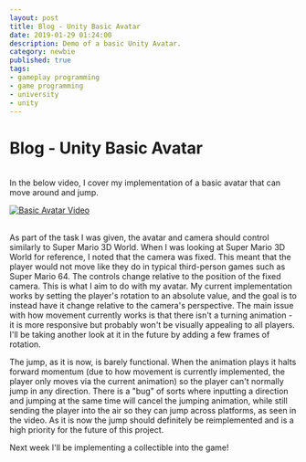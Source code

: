 ```yaml
---
layout: post
title: Blog - Unity Basic Avatar
date: 2019-01-29 01:24:00
description: Demo of a basic Unity Avatar.
category: newbie
published: true
tags: 
- gameplay programming
- game programming
- university
- unity
---
```


<h1> Blog - Unity Basic Avatar </h1>
<br>
In the below video, I cover my implementation of a basic avatar that can move around and jump.

[![Basic Avatar Video](http://img.youtube.com/vi/g5zNsRblmcs/0.jpg)](http://www.youtube.com/watch?v=g5zNsRblmcs "Unity Gameplay Programming - Basic Avatar")

<br>
As part of the task I was given, the avatar and camera should control similarly to Super Mario 3D World.
When I was looking at Super Mario 3D World for reference, I noted that the camera was fixed. This meant that the player would not move
like they do in typical third-person games such as Super Mario 64. The controls change relative to the position of the fixed camera.
This is what I aim to do with my avatar. My current implementation works by setting the player's rotation to an absolute value, and the goal is to
instead have it change relative to the camera's perspective. 
The main issue with how movement currently works is that there isn't a turning animation - it is more responsive but probably won't be 
visually appealing to all players. I'll be taking another look at it in the future by adding a few frames of rotation.

The jump, as it is now, is barely functional. When the animation plays it halts forward momentum 
(due to how movement is currently implemented, the player only moves via the current animation)
so the player can't normally jump in any direction. There is a "bug" of sorts where inputting a direction and jumping 
at the same time will cancel the jumping animation, while still sending the player into the air so they can jump across platforms, as seen in the video.
As it is now the jump should definitely be reimplemented and is a high priority for the future of this project.

Next week I'll be implementing a collectible into the game!